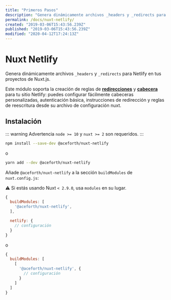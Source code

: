 ```yaml
---
title: "Primeros Pasos"
description: "Genera dinámicamente archivos _headers y _redirects para Netlify en tus proyectos de Nuxt.js"
permalink: /docs/nuxt-netlify/
created: "2019-03-06T15:43:56.239Z"
published: "2019-03-06T15:43:56.239Z"
modified: "2020-04-12T17:24:13Z"
---
```


# Nuxt Netlify

Genera dinámicamente archivos `_headers` y `_redirects` para Netlify en tus proyectos de Nuxt.js.

Este módulo soporta la creación de reglas de [**redirecciones**][netlify-redirects] y [**cabecera**][netlify-headers-and-basic-auth] para tu sitio Netlify: puedes configurar fácilmente cabeceras personalizadas, autenticación básica, instrucciones de redirección y reglas de reescritura desde su archivo de configuración nuxt.

## Instalación

::: warning Advertencia
`node >= 10` y `nuxt >= 2` son requeridos.
:::

```bash 
npm install --save-dev @aceforth/nuxt-netlify
```

o

```bash 
yarn add --dev @aceforth/nuxt-netlify
```

Añade `@aceforth/nuxt-netlify` a la sección `buildModules` de `nuxt.config.js`:

:warning: Si estás usando Nuxt `< 2.9.0`, usa `modules` en su lugar.

```js
{
  buildModules: [
    '@aceforth/nuxt-netlify',
  ],

  netlify: { 
    // configuración
  }
}
```

o

```js
{
  buildModules: [
    [
      '@aceforth/nuxt-netlify', { 
        // configuración
      }
    ]
  ]
}
```

[netlify-headers-and-basic-auth]: https://www.netlify.com/docs/headers-and-basic-auth/
[netlify-redirects]: https://www.netlify.com/docs/redirects/
